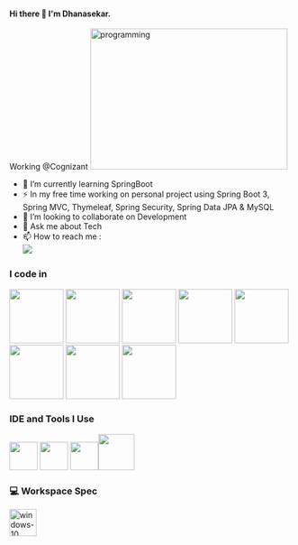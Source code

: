 #### Hi there 👋 I'm Dhanasekar.
Working @Cognizant 
<img width="350" height="250" src="https://img.icons8.com/nolan/96/programming.png" alt="programming"/>                                             
- 🌱 I’m currently learning SpringBoot
- ⚡ In my free time working on personal project using Spring Boot 3, Spring MVC, Thymeleaf, Spring Security, Spring Data JPA & MySQL
- 👯 I’m looking to collaborate on Development
- 💬 Ask me about Tech
- 📫 How to reach me :
<br /> [<img src="https://img.shields.io/badge/LinkedIn-0077B5?style=for-the-badge&logo=linkedin&logoColor=white" />](https://www.linkedin.com/in/dhanasekar-d-0710/)

### I code in
<img height="96" width="96" src="https://img.icons8.com/color/48/000000/java-coffee-cup-logo.png" /> <img height="96" width="96" src="https://img.icons8.com/color/48/000000/spring-logo.png"/> <img height="96" width="96" src="https://img.icons8.com/color/48/mysql-logo.png"/> <img height="96" width="96" src="https://img.icons8.com/color/48/000000/html-5.png" /> <img height="96" width="96" src="https://img.icons8.com/color/48/000000/css3.png" /> <img height="96" width="96" src="https://img.icons8.com/color/48/000000/bootstrap.png" />
<img height="96" width="96" src="https://img.icons8.com/color/48/000000/javascript.png"/> <img height="96" width="96" src="https://img.icons8.com/color/48/000000/react-native.png"/>
### IDE and Tools I Use
<img height="50" width="50" src="https://img.icons8.com/color/48/000000/visual-studio-code-2019.png"/> <img height="50" src="https://img.icons8.com/officel/480/null/java-eclipse.png"/> <img height="50" src="https://img.icons8.com/color/480/null/notion--v1.png" /><img width="64" height="64" src="https://img.icons8.com/dusk/64/postman-api.png"/>


### 💻 Workspace Spec
<img width="48" height="48" src="https://img.icons8.com/color/48/windows-10.png" alt="windows-10"/>


<!--
**dhana0710/dhana0710** is a ✨ _special_ ✨ repository because its `README.md` (this file) appears on your GitHub profile.


Here are some ideas to get you started:

- 🔭 I’m currently working on ...
- 🌱 I’m currently learning ...
- 👯 I’m looking to collaborate on ...
- 🤔 I’m looking for help with ...
- 💬 Ask me about ...
- 📫 How to reach me: ...
- 😄 Pronouns: ...
- ⚡ Fun fact: ...
-->
